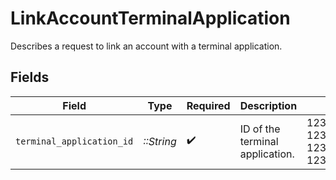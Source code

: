 # LinkAccountTerminalApplication

Describes a request to link an account with a terminal application.


## Fields

| Field                                | Type                                 | Required                             | Description                          | Example                              |
| ------------------------------------ | ------------------------------------ | ------------------------------------ | ------------------------------------ | ------------------------------------ |
| `terminal_application_id`            | *::String*                           | :heavy_check_mark:                   | ID of the terminal application.      | 12345678-1234-1234-1234-123456789012 |
